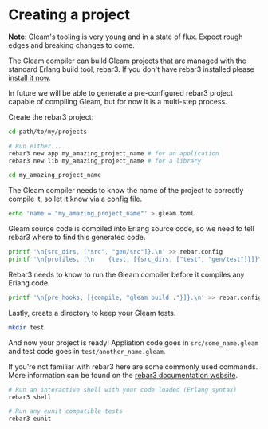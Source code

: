 # Creating a project

**Note**: Gleam's tooling is very young and in a state of flux. Expect rough
edges and breaking changes to come.

The Gleam compiler can build Gleam projects that are managed with the standard
Erlang build tool, rebar3. If you don't have rebar3 installed please [install
it now](https://www.rebar3.org/).

In future we will be able to generate a pre-configured rebar3 project capable
of compiling Gleam, but for now it is a multi-step process.

Create the rebar3 project:

```sh
cd path/to/my/projects

# Run either...
rebar3 new app my_amazing_project_name # for an application
rebar3 new lib my_amazing_project_name # for a library

cd my_amazing_project_name
```

The Gleam compiler needs to know the name of the project to correctly compile
it, so let it know via a config file.

```sh
echo 'name = "my_amazing_project_name"' > gleam.toml
```

Gleam source code is compiled into Erlang source code, so we need to tell
rebar3 where to find this generated code.

```sh
printf '\n{src_dirs, ["src", "gen/src"]}.\n' >> rebar.config
printf '\n{profiles, [\n    {test, [{src_dirs, ["test", "gen/test"]}]}\n]}.\n' >> rebar.config
```

Rebar3 needs to know to run the Gleam compiler before it compiles any Erlang
code.

```sh
printf '\n{pre_hooks, [{compile, "gleam build ."}]}.\n' >> rebar.config
```

Lastly, create a directory to keep your Gleam tests.

```sh
mkdir test
```

And now your project is ready! Appliation code goes in `src/some_name.gleam`
and test code goes in `test/another_name.gleam`.

If you're not familiar with rebar3 here are some commonly used commands. More
information can be found on the [rebar3 documentation website](https://www.rebar3.org/docs).

```sh
# Run an interactive shell with your code loaded (Erlang syntax)
rebar3 shell

# Run any eunit compatible tests
rebar3 eunit
```
